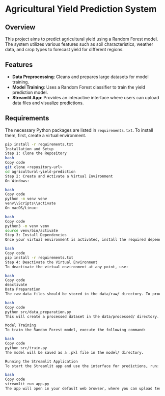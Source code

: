 # Agricultural Yield Prediction System

## Overview
This project aims to predict agricultural yield using a Random Forest model. The system utilizes various features such as soil characteristics, weather data, and crop types to forecast yield for different regions.

## Features
- **Data Preprocessing**: Cleans and prepares large datasets for model training.
- **Model Training**: Uses a Random Forest classifier to train the yield prediction model.
- **Streamlit App**: Provides an interactive interface where users can upload data files and visualize predictions.

## Requirements

The necessary Python packages are listed in `requirements.txt`. To install them, first, create a virtual environment.

```bash
pip install -r requirements.txt
Installation and Setup
Step 1: Clone the Repository
bash
Copy code
git clone <repository-url>
cd agricultural-yield-prediction
Step 2: Create and Activate a Virtual Environment
On Windows:

bash
Copy code
python -m venv venv
venv\\Scripts\\activate
On macOS/Linux:

bash
Copy code
python3 -m venv venv
source venv/bin/activate
Step 3: Install Dependencies
Once your virtual environment is activated, install the required dependencies using:

bash
Copy code
pip install -r requirements.txt
Step 4: Deactivate the Virtual Environment
To deactivate the virtual environment at any point, use:

bash
Copy code
deactivate
Data Preparation
The raw data files should be stored in the data/raw/ directory. To process the data and generate a clean dataset, run:

bash
Copy code
python src/data_preparation.py
This will create a processed dataset in the data/processed/ directory.

Model Training
To train the Random Forest model, execute the following command:

bash
Copy code
python src/train.py
The model will be saved as a .pkl file in the model/ directory.

Running the Streamlit Application
To start the Streamlit app and use the interface for predictions, run: 

bash
Copy code
streamlit run app.py
The app will open in your default web browser, where you can upload test CSV files, predict agricultural yield, and view visualizations like bar charts and pie charts.